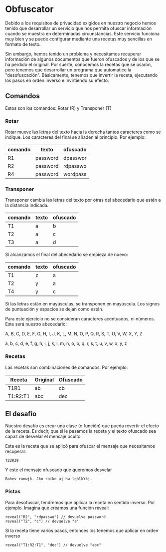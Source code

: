 # Obfuscator

Debido a los requisitos de privacidad exigidos en nuestro negocio hemos tenido que desarrollar un servicio que nos permita ofuscar información cuando se muestra en determinadas circunstancias. Este servicio funciona muy bien y se puede configurar mediante una recetas muy sencillas en formato de texto.

Sin embargo, hemos tenido un problema y necesitamos recuperar información de algunos documentos que fueron ofuscados y de los que se ha perdido el original. Por suerte, conocemos la recetas que se usaron, pero tenemos que desarrollar un programa que automatice la "desofuscación". Básicamente, tenemos que invertir la receta, ejecutando los pasos en orden inverso e invirtiendo su efecto.

## Comandos

Estos son los comandos: Rotar (R) y Transponer (T)

### Rotar

Rotar mueve las letras del texto hacia la derecha tantos caracteres como se indique. Los caracteres del final se añaden al principio. Por ejemplo:

| comando | texto | ofuscado |
|---------|-------|----------|
| R1 | password | dpasswor |
| R2 | password | rdpasswo |
| R4 | password | wordpass |


### Transponer

Transponer cambia las letras del texto por otras del abecedario que estén a la distancia indicada.

| comando | texto | ofuscado |
|---------|-------|----------|
| T1 | a | b |
| T2 | a | c |
| T3 | a | d |

Si alcanzamos el final del abecedario se empieza de nuevo:

| comando | texto | ofuscado |
|---------|-------|----------|
| T1 | z | a |
| T2 | y | a |
| T4 | y | c |

Si las letras están en mayúsculas, se transponen en mayúscula. Los signos de puntuación y espacios se dejan como están.

Para este ejercicio no se consideran caracteres acentuados, ni números. Este será nuestro abecedario:

A, B, C, D, E, F, G, H, I, J, K, L, M, N, O, P, Q, R, S, T, U, V, W, X, Y, Z

a, b, c, d, e, f, g, h, i, j, k, l, m, n, o, p, q, r, s, t, u, v, w, x, y, z

### Recetas

Las recetas son combinaciones de comandos. Por ejemplo:

| Receta | Original | Ofuscado |
|--------|----------|----------|
| T1R1 | ab | cb |
| T1:R2:T1 | abc | dec |

## El desafío

Nuestro desafío es crear una clase (o función) que pueda revertir el efecto de la receta. Es decir, que si le pasamos la receta y el texto ofuscado sea capaz de desvelar el mensaje oculto.

Esta es la receta que se aplicó para ofuscar el mensaje que necesitamos recuperar:

```
T22R39
```

Y este el mensaje ofuscado que queremos desvelar

```
Bahev ranwjk. Jko raiko aj hw lqhlkYkj.
```

### Pistas

Para desofuscar, tendremos que aplicar la receta en sentido inverso. Por ejemplo. Imagina que creamos una función reveal:

```
reveal("R2", "rdpasswo") // devuelve password
reveal("T2", "c") // devuelve "a' 
```

Si la receta tiene varios pasos, entonces los tenemos que aplicar en orden inverso

```
reveal("T1:R2:T1", "dec") // devuelve "abc"
```
